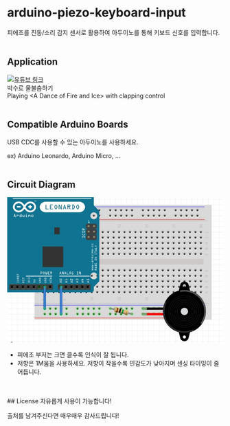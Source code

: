 # arduino-piezo-keyboard-input
피에조를 진동/소리 감지 센서로 활용하여 아두이노를 통해 키보드 신호를 입력합니다.
<br><br>
## Application
[![유튜브 링크](https://img.youtube.com/vi/SaSMSTCZxYg/0.jpg)](https://youtu.be/SaSMSTCZxYg) 
<br>박수로 물불춤하기
<br>Playing \<A Dance of Fire and Ice\> with clapping control
<br><br>
## Compatible Arduino Boards
USB CDC를 사용할 수 있는 아두이노를 사용하세요.

ex) Arduino Leonardo, Arduino Micro, ...
<br><br>
## Circuit Diagram
![회로도](https://github.com/factoryal/arduino-piezo-keyboard-input/raw/master/readme_src/img1.jpg)
- 피에조 부저는 크면 클수록 인식이 잘 됩니다.
- 저항은 1M옴을 사용하세요. 저항이 작을수록 민감도가 낮아지며 센싱 타이밍이 줄어듭니다.
<br>
<br>
## License
자유롭게 사용이 가능합니다!

출처를 남겨주신다면 매우매우 감사드립니다!